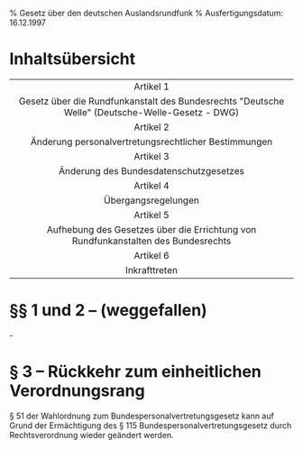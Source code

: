% Gesetz über den deutschen Auslandsrundfunk
% Ausfertigungsdatum: 16.12.1997
 
# Inhaltsübersicht

|                                                                                                 |
|:----------------------------------------------------------------------:|
|                                            Artikel 1                                            |
| Gesetz über die Rundfunkanstalt des Bundesrechts "Deutsche Welle" (Deutsche-Welle-Gesetz - DWG) |
|                                            Artikel 2                                            |
|                      Änderung personalvertretungsrechtlicher Bestimmungen                       |
|                                            Artikel 3                                            |
|                             Änderung des Bundesdatenschutzgesetzes                              |
|                                            Artikel 4                                            |
|                                       Übergangsregelungen                                       |
|                                            Artikel 5                                            |
|        Aufhebung des Gesetzes über die Errichtung von Rundfunkanstalten des Bundesrechts        |
|                                            Artikel 6                                            |
|                                          Inkrafttreten                                          |

# §§ 1 und 2 – (weggefallen)

\-

# § 3 – Rückkehr zum einheitlichen Verordnungsrang

§ 51 der Wahlordnung zum Bundespersonalvertretungsgesetz kann auf Grund der Ermächtigung des § 115 Bundespersonalvertretungsgesetz durch Rechtsverordnung wieder geändert werden.

